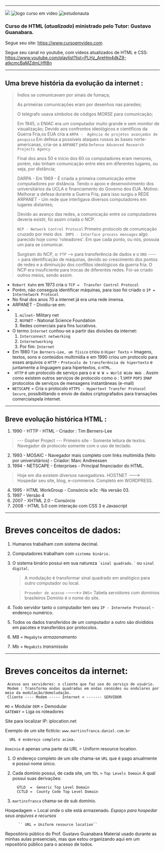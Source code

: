 
***
![](https://www.iconfinder.com/icons/940979/download/png/256)
![logo curso em video](https://github.com/userdanixdev/HTML/assets/132594952/65ff4878-2c9f-4558-a318-1ebbc3037af6)
![estudonauta](https://github.com/userdanixdev/HTML/assets/132594952/b38aedb0-6c3d-4890-ad83-96b76d8a6acc)



### Curso de HTML (_atualizado_) ministrado pelo Tutor: Gustavo Guanabara. 
Segue seu site: https://www.cursoemvideo.com

Segue seu canal no youtube, com vídeos atualizados de HTML e CSS: https://www.youtube.com/playlist?list=PLHz_AreHm4dkZ9-atkcmcBaMZdmLHft8n
***

## Uma breve história da evolução da internet :

> Índios se comunicavam por sinais de fumaça;
>
> As primeiras comunicações eram por desenhos nas paredes;
>
> O telégrafo usava símbolos de códigos MORSE para comunicação;
>
> Em 1945, o ENIAC era um computador muito grande e sem monitor de visualização;
> Devido aos confrontos ideológicos e científicos da Guerra Fria,os EUA cria a ``ARPA -  Agência de projetos avançados de pesquisa`` Em defesa a possíveis ataques russos às bases norte-americanas, cria-se a ``ARPANET`` pela ``Defense Advanced Research Projects Agency``
> 
> Final dos anos 50 e início dos 60 os computadores eram menores, porém, não tinham comunicação entre eles em diferentes lugares, ou seja, por distância;
>
> DARPA - Em 1969 - É criada a primeira comunicação entre computadores por distância. Tendo o apoio e desenvolvimento dos universitários da UCLA e financiamento do Governo dos EUA.
> Motivo: Melhorar a defesa durante a Guerra Fria, para isso surgiu a REDE ARPANET -  Um rede que interligava diversos computadores em lugares distantes;
>
> Devido ao avanço das redes, a comunicação entre os computadores deveria existir, foi assim criada o NCP.
> 
> ``NCP - Network Control Protocol`` Primeiro protocolo de comunicação cruzado por meio dos `` IMPS - Interface process mensages`` algo parecido hoje como 'roteadores'. Em que cada ponto, ou nós, possuia um para se comunicar.
> 
> Surgiram do NCP, o:  ``FTP`` --> para transferência de dados e o ``DNS`` ----> para identificação de máquinas, devido ao crescimento dos pontos de redes e a diminuição dos conflitos ideológicos da guerra fria.
> O NCP era insuficiente para trocas de diferentes redes. Foi-se criado outros meios, sendo assim.

*  ``Robert Kahn`` em 1973 cria o ``TCP =  Transfer Control Protocol``
*  Porém, não conseguia identificar máquinas, para isso foi criado o ``IP = Internetwork Protocol``
*  No final dos anos 70 a internet já era uma rede imensa.
*  ARPANET - Dividiu-se em:
*  1. ``milnet``- Military net
   2. ``NSFNET`` - National Science Foundation
   3.  Redes comerciais para fins lucrativos.
* O termo ``Internet`` cunhou-se a partir das divisões da internet:
  1. ``Interconnect networking``
  2. ``Internetworking``
  3. Por fim: ``Internet``
*  Em 1980 ``Tim Berners-Lee, um físico`` criou o ``Hiper Texto`` = Imagens, textos, sons e conteúdos multimídia e em 1990 criou um protocolo para esses arquivos o ``HTTP`` - ``Protocolo de transferência de hipertexto`` e juntamente a linguagem para hipertextos, o ``HTML``.
*  `` HTTP`` é um protocolo de serviço para o ``W W W = World Wide Web ``. Assim como existem outros serviços de protocolo como o :
     1.``SMTP`` ``POP3`` ``IMAP`` protocolos de serviços de mensagens instantâneas (e-mail)
*  ``NETSCAPE`` = Cria o protocolo ``HTTPS - Hypertext Transfer Protocol Secure``, possibilitando o envio de dados criptografados para transações comerciaispela internet.
_________________________________________________________________________________________________________________________________________________

## Breve evolução histórica HTML :

1. 1990 - HTTP - HTML - Criador : Tim Berners-Lee
> --- Gopher Project --- Primeiro site - Somente leitura de textos. Navegador de protocolo somente com o uso de teclado.
2. 1993 - MOSAIC - Navegador mais completo com links multimídia (feito por universitários) - Criador: Marc Andreessen
2. 1994 - NETSCAPE - Enterprises - Principal financiador do HTML.
> Hoje em dia existem diversos navegadores.
> HOSTNET ---> Hospedar seu site, blog, e-commerce. Completo em WORDPRESS.
4. 1995 - HTML WorkGroup - Consórcio w3c -Na versão 03.
5. 1997 - Versão 4 
6. 2007 - XHTML 2.0 - Consórcio
7. 2008 - HTML 5.0 com interação com CSS 3 e Javascript

***
# Breves conceitos de dados:

1. Humanos trabalham com sistema decimal.
2. Computadores trabalham com ``sistema binário.``
3. O sistema binário possui em sua natureza `´sinal quadrado.´` ou ``sinal digital``.
   > A modulação é transformar sinal quadrado em analógico para outro computador ou local.
   
   > ``Provedor de acesso`` ---->> ``DNS``= Tabela servidores com domínios brasileiros
   > Domínio é o nome do site.
4. Todo servidor tanto o computador tem seu ``IP - Internete Protocol`` - endereço numérico.
4. Todos os dados transferidos de um computador a outro são divididos em pacotes e transferidos por protocolos.
5. MB = ``Megabyte`` _armazenamento_
6. Mb = ``Megabits`` _transmissão_

***

# Breves conceitos da internet:
     Acesso aos servidores: o cliente que faz uso do serviço de usuário. 
     Modem : Transforma ondas quadradas em ondas cenóides ou ondulares por meio da modulação/demoludação.
     Cliente ---- Modem ----- Internet < ------- SERVIDOR
``MO``  = Modular
``DEM`` = Demodular  
``GATEWAY`` = Liga os roteadores

Site para localizar IP: iplocation.net

Exemplo de um site fictício:
      ``www.martinsfranca.daniel.com.br``
     
      URL é endereço completo acima.

``Domínio`` é apenas uma parte da URL = Uniform resource location.

1. O endereço completo de um site chama-se  ``URL`` que é pago anualmente e possui nome único.
1. Cada domínio possui, de cada site, um ``TDL`` = ``Top Levels Domain``
A qual possui suas derivações: 

         GTLD  =  Generic Top Level Domain
         CCTLD =  County Code Top Level Domain
      
 1. ``martinsfranca`` chama-se de sub domínio.     
         
Hospedagem = Local onde o site está armazenado.  _Espaço para hospedar seus arquivos e recursos_

          `` URL = Uniform resource location``
         
          

        






   Repositório público do Prof. Gustavo Guanabara
Material usado durante as minhas aulas presenciais, mas que estou organizando aqui em um repositório público para o acesso de todos.
